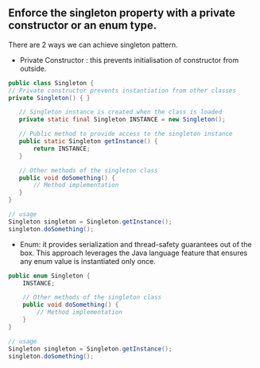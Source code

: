 ## Enforce the singleton property with a private constructor or an enum type.

There are 2 ways we can achieve singleton pattern.
- Private Constructor : this prevents initialisation of constructor from outside.
 ```java
public class Singleton {
// Private constructor prevents instantiation from other classes
private Singleton() { }

    // Singleton instance is created when the class is loaded
    private static final Singleton INSTANCE = new Singleton();

    // Public method to provide access to the singleton instance
    public static Singleton getInstance() {
        return INSTANCE;
    }

    // Other methods of the singleton class
    public void doSomething() {
        // Method implementation
    }
}

// usage
Singleton singleton = Singleton.getInstance();
singleton.doSomething();
```

- Enum: it provides serialization and thread-safety guarantees out of the box. This approach leverages the Java language feature that ensures any enum value is instantiated only once.

```java
public enum Singleton {
    INSTANCE;

    // Other methods of the singleton class
    public void doSomething() {
        // Method implementation
    }
}

// usage
Singleton singleton = Singleton.getInstance();
singleton.doSomething();

```
